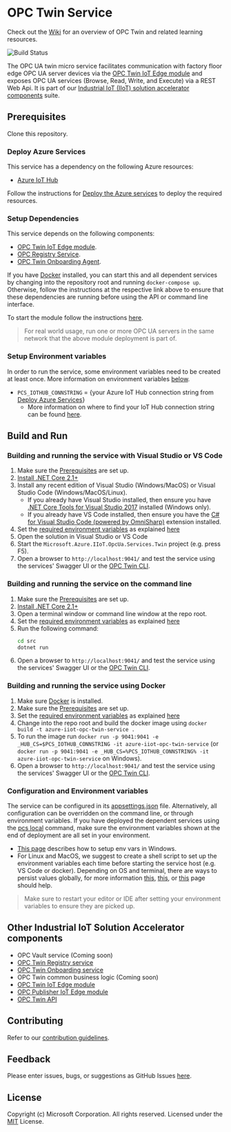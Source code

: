 # OPC Twin Service

Check out the [Wiki](https://github.com/Azure/azure-iiot-opc-twin-api/wiki) for an overview of OPC Twin and related learning resources.

![Build Status](https://msazure.visualstudio.com/_apis/public/build/definitions/b32aa71e-8ed2-41b2-9d77-5bc261222004/33977/badge)

The OPC UA twin micro service facilitates communication with factory floor edge OPC UA server devices via the [OPC Twin IoT Edge module](https://github.com/Azure/azure-iiot-opc-twin-module) and exposes OPC UA services (Browse, Read, Write, and Execute) via a REST Web Api.  It is part of our [Industrial IoT (IIoT) solution accelerator components](#Other-Industrial-IoT-Solution-Accelerator-components) suite.

## Prerequisites

Clone this repository.

### Deploy Azure Services

This service has a dependency on the following Azure resources:

* [Azure IoT Hub][iothub-docs-url]

Follow the instructions for [Deploy the Azure services][deploy-local] to deploy the required resources.

### Setup Dependencies

This service depends on the following components:

* [OPC Twin IoT Edge module](https://github.com/Azure/azure-iiot-opc-twin-module). 
* [OPC Registry Service](https://github.com/Azure/azure-iiot-opc-twin-registry).
* [OPC Twin Onboarding Agent](https://github.com/Azure/azure-iiot-opc-twin-onboarding).

If you have [Docker][docker-url] installed, you can start this and all dependent services by changing into the repository root and running `docker-compose up`.
Otherwise, follow the instructions at the respective link above to ensure that these dependencies are running before using the API or command line interface.

To start the module follow the instructions [here](https://github.com/Azure/azure-iiot-opc-twin-module).

> For real world usage, run one or more OPC UA servers in the same network that the above module deployment is part of.

### Setup Environment variables

In order to run the service, some environment variables need to be created at least once. More information on environment variables [below](#Configuration-And-Environment-Variables).

* `PCS_IOTHUB_CONNSTRING` = {your Azure IoT Hub connection string from [Deploy Azure Services](#deploy-azure-services)}
  * More information on where to find your IoT Hub connection string can be found [here][iothub-connstring-blog].

## Build and Run

### Building and running the service with Visual Studio or VS Code

1. Make sure the [Prerequisites](#Prerequisites) are set up.
1. [Install .NET Core 2.1+][dotnet-install]
1. Install any recent edition of Visual Studio (Windows/MacOS) or Visual Studio Code (Windows/MacOS/Linux).
   * If you already have Visual Studio installed, then ensure you have [.NET Core Tools for Visual Studio 2017][dotnetcore-tools-url] installed (Windows only).
   * If you already have VS Code installed, then ensure you have the [C# for Visual Studio Code (powered by OmniSharp)][omnisharp-url] extension installed.
1. Set the [required environment variables](#Setup-Environment-variables) as explained [here](#Configuration-And-Environment-Variables)
1. Open the solution in Visual Studio or VS Code
1. Start the `Microsoft.Azure.IIoT.OpcUa.Services.Twin` project (e.g. press F5).
1. Open a browser to `http://localhost:9041/` and test the service using the services' Swagger UI or the [OPC Twin CLI](https://github.com/Azure/azure-iiot-opc-twin-api).

### Building and running the service on the command line

1. Make sure the [Prerequisites](#Prerequisites) are set up.
1. [Install .NET Core 2.1+][dotnet-install]
1. Open a terminal window or command line window at the repo root. 
1. Set the [required environment variables](#Setup-Environment-variables) as explained [here](#Configuration-And-Environment-Variables)
1. Run the following command:
    ```bash
    cd src
    dotnet run
    ```
1. Open a browser to `http://localhost:9041/` and test the service using the services' Swagger UI or the [OPC Twin CLI](https://github.com/Azure/azure-iiot-opc-twin-api).

### Building and running the service using Docker

1. Make sure [Docker][docker-url] is installed.
1. Make sure the [Prerequisites](#prerequisites) are set up.
1. Set the [required environment variables](#Setup-Environment-variables) as explained [here](#Configuration-And-Environment-Variables)
1. Change into the repo root and build the docker image using `docker build -t azure-iiot-opc-twin-service .`
1. To run the image run `docker run -p 9041:9041 -e _HUB_CS=$PCS_IOTHUB_CONNSTRING -it azure-iiot-opc-twin-service` (or `docker run -p 9041:9041 -e _HUB_CS=%PCS_IOTHUB_CONNSTRING% -it azure-iiot-opc-twin-service` on Windows).
1. Open a browser to `http://localhost:9041/` and test the service using the services' Swagger UI or the [OPC Twin CLI](https://github.com/Azure/azure-iiot-opc-twin-api).

### Configuration and Environment variables

The service can be configured in its [appsettings.json](src/appsettings.json) file.  Alternatively, all configuration can be overridden on the command line, or through environment variables.  If you have deployed the dependent services using the [pcs local][deploy-local] command, make sure the environment variables shown at the end of deployment are all set in your environment.

* [This page][windows-envvars-howto-url] describes how to setup env vars in Windows.
* For Linux and MacOS, we suggest to create a shell script to set up the environment variables each time before starting the service host (e.g. VS Code or docker). Depending on OS and terminal, there are ways to persist values globally, for more information [this](https://stackoverflow.com/questions/13046624/how-to-permanently-export-a-variable-in-linux), [this](https://help.ubuntu.com/community/EnvironmentVariables), or [this](https://stackoverflow.com/questions/135688/setting-environment-variables-in-os-x) page should help.

> Make sure to restart your editor or IDE after setting your environment variables to ensure they are picked up.

## Other Industrial IoT Solution Accelerator components

* OPC Vault service (Coming soon)
* [OPC Twin Registry service](https://github.com/Azure/azure-iiot-opc-twin-registry)
* [OPC Twin Onboarding service](https://github.com/Azure/azure-iiot-opc-twin-onboarding)
* OPC Twin common business logic (Coming soon)
* [OPC Twin IoT Edge module](https://github.com/Azure/azure-iiot-opc-twin-module)
* [OPC Publisher IoT Edge module](https://github.com/Azure/iot-edge-opc-publisher)
* [OPC Twin API](https://github.com/Azure/azure-iiot-opc-twin-api)

## Contributing

Refer to our [contribution guidelines](CONTRIBUTING.md).

## Feedback

Please enter issues, bugs, or suggestions as GitHub Issues [here](https://github.com/Azure/azure-iiot-opc-twin-service/issues).

## License

Copyright (c) Microsoft Corporation. All rights reserved.
Licensed under the [MIT](LICENSE) License.

[run-with-docker-url]: https://docs.microsoft.com/azure/iot-suite/iot-suite-remote-monitoring-deploy-local#run-the-microservices-in-docker
[rm-arch-url]: https://docs.microsoft.com/azure/iot-suite/iot-suite-remote-monitoring-sample-walkthrough
[postman-url]: https://www.getpostman.com
[iotedge-url]: https://github.com/Azure/iotedge
[iothub-docs-url]: https://docs.microsoft.com/azure/iot-hub/
[docker-url]: https://www.docker.com/
[dotnet-install]: https://www.microsoft.com/net/learn/get-started
[vs-install-url]: https://www.visualstudio.com/downloads
[dotnetcore-tools-url]: https://www.microsoft.com/net/core#windowsvs2017
[omnisharp-url]: https://github.com/OmniSharp/omnisharp-vscode
[windows-envvars-howto-url]: https://superuser.com/questions/949560/how-do-i-set-system-environment-variables-in-windows-10
[iothub-connstring-blog]: https://blogs.msdn.microsoft.com/iotdev/2017/05/09/understand-different-connection-strings-in-azure-iot-hub/
[deploy-rm]: https://docs.microsoft.com/azure/iot-suite/iot-suite-remote-monitoring-deploy
[deploy-local]: https://docs.microsoft.com/azure/iot-suite/iot-suite-remote-monitoring-deploy-local#deploy-the-azure-services
[disable-auth]: https://github.com/Azure/azure-iot-pcs-remote-monitoring-dotnet/wiki/Developer-Reference-Guide#disable-authentication
